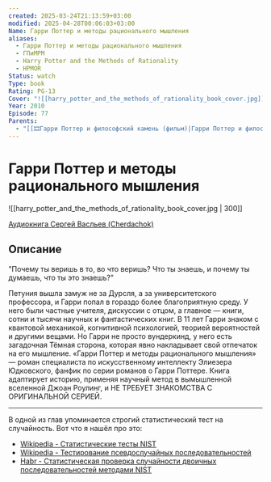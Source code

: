 ```yaml
---
created: 2025-03-24T21:13:59+03:00
modified: 2025-04-28T00:06:03+03:00
Name: Гарри Поттер и методы рационального мышления
aliases:
  - Гарри Поттер и методы рационального мышления
  - ГПиМРМ
  - Harry Potter and the Methods of Rationality
  - HPMOR
Status: watch
Type: book
Rating: PG-13
Cover: "![[harry_potter_and_the_methods_of_rationality_book_cover.jpg]]"
Year: 2010
Episode: 77
Parents:
  - "[[🎞Гарри Поттер и философский камень (фильм)|Гарри Поттер и философский камень]]"
---
```


# Гарри Поттер и методы рационального мышления

![[harry_potter_and_the_methods_of_rationality_book_cover.jpg | 300]]

[Аудиокнига Сергей Васльев (Cherdachok)](https://youtube.com/playlist?list=PL3GQVNZapamNVePI8sxa1vE_XonO2bQ1n)



## Описание

"Почему ты веришь в то, во что веришь? Что ты знаешь, и почему ты думаешь, что ты это знаешь?"

Петуния вышла замуж не за Дурсля, а за университетского профессора, и Гарри попал в гораздо более благоприятную среду. У него были частные учителя, дискуссии с отцом, а главное — книги, сотни и тысячи научных и фантастических книг. В 11 лет Гарри знаком с квантовой механикой, когнитивной психологией, теорией вероятностей и другими вещами. Но Гарри не просто вундеркинд, у него есть загадочная Тёмная сторона, которая явно накладывает свой отпечаток на его мышление. «Гарри Поттер и методы рационального мышления» — роман специалиста по искусственному интеллекту Элиезера Юдковского, фанфик по серии романов о Гарри Поттере. Книга адаптирует историю, применяя научный метод в вымышленной вселенной Джоан Роулинг, и НЕ ТРЕБУЕТ ЗНАКОМСТВА С ОРИГИНАЛЬНОЙ СЕРИЕЙ.

---

В одной из глав упоминается строгий статистический тест на случайность. Вот что я нашёл про это:
 - [Wikipedia - Статистические тесты NIST](https://www.google.com/url?sa=t&source=web&rct=j&opi=89978449&url=https://ru.wikipedia.org/wiki/%25D0%25A1%25D1%2582%25D0%25B0%25D1%2582%25D0%25B8%25D1%2581%25D1%2582%25D0%25B8%25D1%2587%25D0%25B5%25D1%2581%25D0%25BA%25D0%25B8%25D0%25B5_%25D1%2582%25D0%25B5%25D1%2581%25D1%2582%25D1%258B_NIST&ved=2ahUKEwjVvbay-deMAxUqAhAIHXaBAmgQFnoECBwQAQ&usg=AOvVaw1zAfjkFEjC323lD1K4kd2_)
 - [Wikipedia - Тестирование псевдослучайных последовательностей](https://www.google.com/url?sa=t&source=web&rct=j&opi=89978449&url=https://ru.wikipedia.org/wiki/%25D0%25A2%25D0%25B5%25D1%2581%25D1%2582%25D0%25B8%25D1%2580%25D0%25BE%25D0%25B2%25D0%25B0%25D0%25BD%25D0%25B8%25D0%25B5_%25D0%25BF%25D1%2581%25D0%25B5%25D0%25B2%25D0%25B4%25D0%25BE%25D1%2581%25D0%25BB%25D1%2583%25D1%2587%25D0%25B0%25D0%25B9%25D0%25BD%25D1%258B%25D1%2585_%25D0%25BF%25D0%25BE%25D1%2581%25D0%25BB%25D0%25B5%25D0%25B4%25D0%25BE%25D0%25B2%25D0%25B0%25D1%2582%25D0%25B5%25D0%25BB%25D1%258C%25D0%25BD%25D0%25BE%25D1%2581%25D1%2582%25D0%25B5%25D0%25B9&ved=2ahUKEwjVvbay-deMAxUqAhAIHXaBAmgQFnoECB0QAQ&usg=AOvVaw1Rn_FfhsfWhzw3nSgeR9jw)
 - [Habr - Статистическая проверка случайности двоичных последовательностей методами NIST](https://habr.com/ru/companies/securitycode/articles/237695/)
